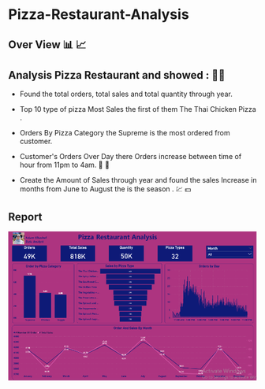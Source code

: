 # Pizza-Restaurant-Analysis
## Over View 📊 📈 

## Analysis Pizza Restaurant  and showed : 🔎💡 
- Found the total orders, total sales and total quantity through year. 

- Top 10 type of pizza Most Sales the first of them The Thai Chicken Pizza .

- Orders By Pizza Category the Supreme is the most ordered from customer.

- Customer's Orders Over Day there Orders increase between time of hour from 11pm to 4am. 🛵 🍕 

- Create the Amount of Sales through year and found the sales Increase in months from June to August the is the season . 💹 💵


## Report
![](https://github.com/fatma-ahme/Pizza-Restaurant-Analysis/blob/main/Report.PNG)

